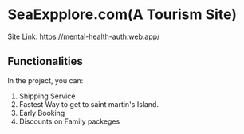 # SeaExpplore.com(A Tourism Site)

Site Link:  https://mental-health-auth.web.app/

## Functionalities

In the project, you can:

1. Shipping Service
2. Fastest Way to get to saint martin's Island.
3. Early Booking
4. Discounts on Family packeges



